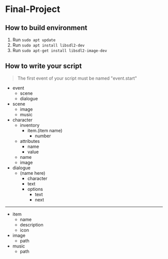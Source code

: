 # Final-Project

## How to build environment
1.  Run `sudo apt update`
2.  Run `sudo apt install libsdl2-dev`
3.  Run `sudo apt-get install libsdl2-image-dev`

## How to write your script
> The first event of your script must be named "event.start"
*   event
    *   scene
    *   dialogue
*   scene
    *   image
    *   music
*   character
    *   inventory
        *   item.(item name)
            *   number
    *   attributes
        *   name
        *   value
    *   name
    *   image
*   dialogue
    *   (name here)
        *   character
        *   text
        *   options
            *   text
            *   next
---           
*   item
    *   name
    *   description
    *   icon
*   image
    *   path
*   music
    *   path

